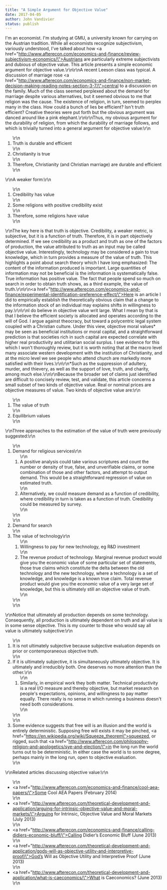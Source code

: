 ```yaml
---
title: "A Simple Argument for Objective Value"
date: 2017-04-05
author: John Vandivier
status: publish
---
```


I'm an economist. I'm studying at GMU, a university known for carrying on the Austrian tradition. While all economists recognize subjectivism, variously understood, I've talked about how <a href=\"http://www.afterecon.com/economics-and-finance/review-subjectivism-economics/\">Austrians are particularly extreme subjectivists and dubious of objective value</a>. This article presents a simple economic argument for objective value.\r\n\r\nA recent Leeson class was typical. A discussion of marriage rose <a href=\"http://www.afterecon.com/economics-and-finance/non-market-decision-making-reading-notes-section-3-7/\">central to a discussion on the family</a>. Much of the class seemed perplexed about the demand for marriage despite various alternatives, but it seemed obvious to me that religion was the cause. The existence of religion, in turn, seemed to perplex many in the class. How could a bunch of lies be efficient? Isn't truth efficient? Creative theories were put forth but the obvious argument was danced around like a pink elephant.\r\n\r\nThus, my obvious argument for the durability of religion, from which the durability of marriage follows, and which is trivially turned into a general argument for objective value:\r\n<ol>\r\n 	<li>Truth is durable and efficient</li>\r\n 	<li>Christianity is true</li>\r\n 	<li>Therefore, Christianity (and Christian marriage) are durable and efficient</li>\r\n</ol>\r\nA weaker form:\r\n<ol>\r\n 	<li>Credibility has value</li>\r\n 	<li>Some religions with positive credibility exist</li>\r\n 	<li>Therefore, some religions have value</li>\r\n</ol>\r\nThe key here is that truth is objective. Credibility, a weaker metric, is subjective, but it is a function of truth. Therefore, it is in part objectively determined. If we see credibility as a product and truth as one of the factors of production, the value attributed to truth as an input may be called objective value. Interestingly, technology may be considered a gain to true knowledge, which in turn provides a measure of the value of truth. This highlights a point about search theory which I have long emphasized: The content of the information produced is important. Large quantities of information may not be beneficial is the information is systematically false. True information has positive value. The fact that people spend so much on search in order to obtain truth shows, as a third example, the value of truth.\r\n\r\n<a href=\"http://www.afterecon.com/economics-and-finance/experimental-identification-preference-effect/\">Here is an article</a> I did to empirically establish the theoretically obvious claim that a change to the information stock of an individual may explains shifts in willingness to pay.\r\n\r\nI do believe in objective value writ large. What I mean by that is that I believe the efficient society is allocated and operates according to the will of God. I argue against theocracy, but toward a polycentric legal system coupled with a Christian culture. Under this view, objective moral values* may be seen as beneficial institutions or moral capital, and a straightforward prediction is that societies rich in such capital are expected correlate with higher real productivity and utilitarian social surplus. I see evidence for this which I won't thoroughly review, but it is worth noting that at the macro level many associate western development with the institution of Christianity, and at the micro level we see people who attend church are markedly more satisfied with their lives.\r\n\r\n*Such as the suppression of adultery, murder, and thievery, as well as the support of love, truth, and charity, among much else.\r\n\r\nBecause the broader set of claims just identified are difficult to concisely review, test, and validate, this article concerns a small subset of two kinds of objective value. Real or nominal prices are objective measures of value. Two kinds of objective value are:\r\n<ol>\r\n 	<li>The value of truth</li>\r\n 	<li>Equilibrium values</li>\r\n</ol>\r\nThree approaches to the estimation of the value of truth were previously suggested:\r\n<ol>\r\n 	<li>Demand for religious services\r\n<ol>\r\n 	<li>A positive analysis could take various scriptures and count the number or density of true, false, and unverifiable claims, or some combination of those and other factors, and attempt to output demand. This would be a straightforward regression of value on estimated truth.</li>\r\n 	<li>Alternatively, we could measure demand as a function of credibility, where credibility in turn is taken as a function of truth. Credibility could be measured by survey.</li>\r\n</ol>\r\n</li>\r\n 	<li>Demand for search</li>\r\n 	<li>The value of technology\r\n<ol>\r\n 	<li>Willingness to pay for new technology, eg R&amp;D investment</li>\r\n 	<li>The revenue product of technology. Marginal revenue product would give you the economic value of some particular set of statements, those true claims which constitute the delta between the old technology and the new technology, where a technology is a set of knowledge, and knowledge is a known true claim. Total revenue product would give you the economic value of a very large set of knowledge, but this is ultimately still an objective value of truth.</li>\r\n</ol>\r\n</li>\r\n</ol>\r\nNotice that ultimately all production depends on some technology. Consequently, all production is ultimately dependent on truth and all value is in some sense objective. This is my counter to those who would say all value is ultimately subjective:\r\n<ol>\r\n 	<li>It is not ultimately subjective because subjective evaluation depends on prior or contemporaneous objective truth.</li>\r\n 	<li>If it is ultimately subjective, it is simultaneously ultimately objective. It is ultimately and irreducibly both. One deserves no more attention than the other.\r\n<ol>\r\n 	<li>Similarly, in empirical work they both matter. Technical productivity is a real I/O measure and thereby objective, but market research on people's expectations, opinions, and willingness to pay matter equally. There really is no sense in which running a business doesn't need both considerations.</li>\r\n</ol>\r\n</li>\r\n 	<li>Some evidence suggests that free will is an illusion and the world is entirely deterministic. Supposing free will exists it may be pinched, <a href=\"https://en.wikipedia.org/wiki/Squeeze_theorem\">squeezed</a>, or rigged, such that <a href=\"http://www.afterecon.com/philosophy-religion-and-apologetics/sye-and-election/\">in the long run the world turns out to be deterministic</a>. In either case the world is to some degree, perhaps mainly in the long run, open to objective evaluation.</li>\r\n</ol>\r\nRelated articles discussing objective value:\r\n<ul>\r\n 	<li><a href=\"http://www.afterecon.com/economics-and-finance/cool-aea-papers/\">Some Cool AEA Papers (February 2014)</a></li>\r\n 	<li><a href=\"http://www.afterecon.com/theoretical-development-and-application/arguing-for-intrinsic-objective-value-and-moral-markets/\">Arguing for Intrinsic, Objective Value and Moral Markets (July 2013)</a></li>\r\n 	<li><a href=\"http://www.afterecon.com/economics-and-finance/calling-didiers-economic-bluff/\">Calling Didier’s Economic Bluff (June 2013)</a></li>\r\n 	<li><a href=\"http://www.afterecon.com/theoretical-development-and-application/gods-will-as-objective-utility-and-interpretive-proof/\">God’s Will as Objective Utility and Interpretive Proof (June 2013)</a></li>\r\n 	<li><a href=\"http://www.afterecon.com/theoretical-development-and-application/what-is-caeconomics/\">What is Caeconomics? (June 2013)</a></li>\r\n</ul>